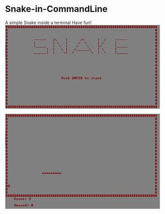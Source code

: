 # Snake-in-CommandLine

A simple Snake inside a terminal
Have fun!
<img src="/Media/photo1.png" width="600">

<img src="/Media/photo2.png" width="600">
